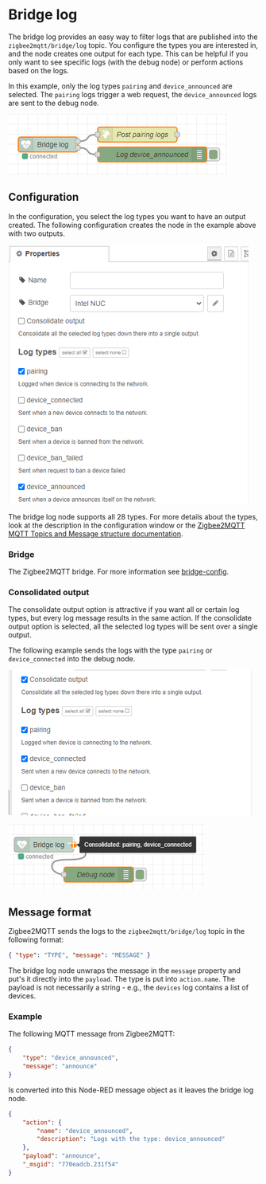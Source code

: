 # Bridge log

The bridge log provides an easy way to filter logs that are published into the 
`zigbee2mqtt/bridge/log` topic. You configure the types you are interested in, and the node creates one output for each type. This can be helpful if you only want to see specific logs (with the debug node) or perform actions based on the logs.

In this example, only the log types `pairing` and `device_announced` are selected. The `pairing` logs trigger a web request, the `device_announced` logs are sent to the debug node.

![Bridge log flow with debug node and webrequest](img/bridge-log-flow.png)



## Configuration

In the configuration, you select the log types you want to have an output created.
The following configuration creates the node in the example above with two outputs.

![Consolidate logs to one output.](img/bridge-log-config.png)

The bridge log node supports all 28 types. For more details about the types, look at the description in the configuration window or the [Zigbee2MQTT MQTT Topics and Message structure documentation](https://www.zigbee2mqtt.io/information/mqtt_topics_and_message_structure.html#zigbee2mqttbridgelog).

### Bridge

The Zigbee2MQTT bridge. For more information see [bridge-config](../config/bridge-config.md).

### Consolidated output

The consolidate output option is attractive if you want all or certain log types, but every log message results in the same action. If the consolidate output option is selected, all the selected log types will be sent over a single output.

The following example sends the logs with the type `pairing` or `device_connected` into the debug node.

![Consolidate logs to one output.](img/bridge-log-config-consolidate-output.png)

![Flow with logs consolidated into one output](img/bridge-log-flow-consolidate-output.png)



## Message format

Zigbee2MQTT sends the logs to the `zigbee2mqtt/bridge/log` topic in the following format:
``` json
{ "type": "TYPE", "message": "MESSAGE" }
```
The bridge log node unwraps the message in the `message` property and put's it directly into the `payload`. The type is put into `action.name`. The payload is not necessarily a string - e.g., the `devices` log contains a list of devices.


### Example
The following MQTT message from Zigbee2MQTT:

``` json
{
    "type": "device_announced",
    "message": "announce"
}
```

Is converted into this Node-RED message object as it leaves the bridge log node.
``` json
{
    "action": {
        "name": "device_announced",
        "description": "Logs with the type: device_announced"
    },
    "payload": "announce",
    "_msgid": "770eadcb.231f54"
}
```